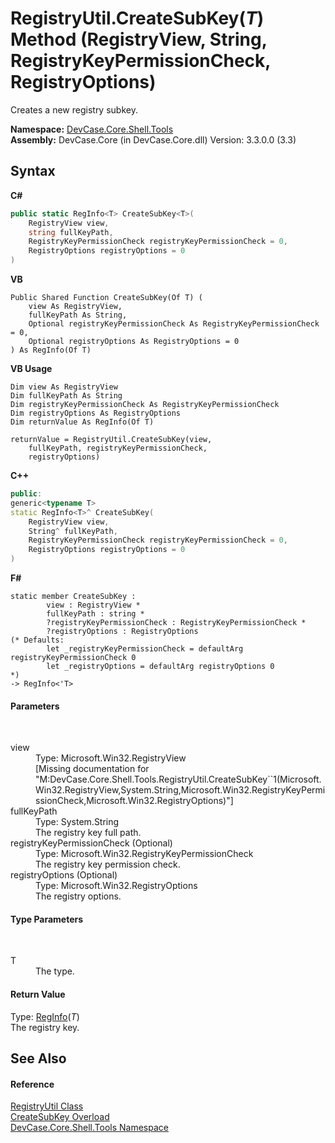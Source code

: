 # RegistryUtil.CreateSubKey(*T*) Method (RegistryView, String, RegistryKeyPermissionCheck, RegistryOptions)
 

Creates a new registry subkey.

**Namespace:**&nbsp;<a href="N_DevCase_Core_Shell_Tools">DevCase.Core.Shell.Tools</a><br />**Assembly:**&nbsp;DevCase.Core (in DevCase.Core.dll) Version: 3.3.0.0 (3.3)

## Syntax

**C#**<br />
``` C#
public static RegInfo<T> CreateSubKey<T>(
	RegistryView view,
	string fullKeyPath,
	RegistryKeyPermissionCheck registryKeyPermissionCheck = 0,
	RegistryOptions registryOptions = 0
)

```

**VB**<br />
``` VB
Public Shared Function CreateSubKey(Of T) ( 
	view As RegistryView,
	fullKeyPath As String,
	Optional registryKeyPermissionCheck As RegistryKeyPermissionCheck = 0,
	Optional registryOptions As RegistryOptions = 0
) As RegInfo(Of T)
```

**VB Usage**<br />
``` VB Usage
Dim view As RegistryView
Dim fullKeyPath As String
Dim registryKeyPermissionCheck As RegistryKeyPermissionCheck
Dim registryOptions As RegistryOptions
Dim returnValue As RegInfo(Of T)

returnValue = RegistryUtil.CreateSubKey(view, 
	fullKeyPath, registryKeyPermissionCheck, 
	registryOptions)
```

**C++**<br />
``` C++
public:
generic<typename T>
static RegInfo<T>^ CreateSubKey(
	RegistryView view, 
	String^ fullKeyPath, 
	RegistryKeyPermissionCheck registryKeyPermissionCheck = 0, 
	RegistryOptions registryOptions = 0
)
```

**F#**<br />
``` F#
static member CreateSubKey : 
        view : RegistryView * 
        fullKeyPath : string * 
        ?registryKeyPermissionCheck : RegistryKeyPermissionCheck * 
        ?registryOptions : RegistryOptions 
(* Defaults:
        let _registryKeyPermissionCheck = defaultArg registryKeyPermissionCheck 0
        let _registryOptions = defaultArg registryOptions 0
*)
-> RegInfo<'T> 

```


#### Parameters
&nbsp;<dl><dt>view</dt><dd>Type: Microsoft.Win32.RegistryView<br />\[Missing <param name="view"/> documentation for "M:DevCase.Core.Shell.Tools.RegistryUtil.CreateSubKey``1(Microsoft.Win32.RegistryView,System.String,Microsoft.Win32.RegistryKeyPermissionCheck,Microsoft.Win32.RegistryOptions)"\]</dd><dt>fullKeyPath</dt><dd>Type: System.String<br />The registry key full path.</dd><dt>registryKeyPermissionCheck (Optional)</dt><dd>Type: Microsoft.Win32.RegistryKeyPermissionCheck<br />The registry key permission check.</dd><dt>registryOptions (Optional)</dt><dd>Type: Microsoft.Win32.RegistryOptions<br />The registry options.</dd></dl>

#### Type Parameters
&nbsp;<dl><dt>T</dt><dd>The type.</dd></dl>

#### Return Value
Type: <a href="T_DevCase_Core_Shell_RegInfo_1">RegInfo</a>(*T*)<br />The registry key.

## See Also


#### Reference
<a href="T_DevCase_Core_Shell_Tools_RegistryUtil">RegistryUtil Class</a><br /><a href="Overload_DevCase_Core_Shell_Tools_RegistryUtil_CreateSubKey">CreateSubKey Overload</a><br /><a href="N_DevCase_Core_Shell_Tools">DevCase.Core.Shell.Tools Namespace</a><br />